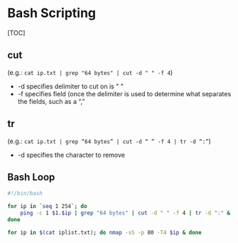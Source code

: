 # Bash Scripting
[TOC]
## cut 
(e.g.: `cat ip.txt | grep "64 bytes" | cut -d " " -f 4`)

* -d specifies delimiter to cut on is " "
* -f specifies field (once the delimiter is used to determine what separates the fields, such as a “,”

## tr
(e.g.: `cat ip.txt | grep “64 bytes” | cut -d “ ” -f 4 | tr -d “:”`)

* -d specifies the character to remove



## Bash Loop

``` sh
#!/bin/bash

for ip in `seq 1 254`; do
    ping -c 1 $1.$ip | grep "64 bytes" | cut -d " " -f 4 | tr -d ":" &
done
```

``` sh
for ip in $(cat iplist.txt); do nmap -sS -p 80 -T4 $ip & done
```



